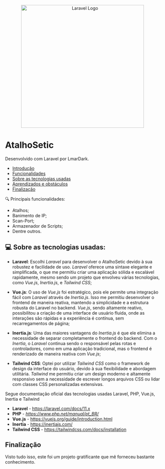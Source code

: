 <p align="center"><a href="https://laravel.com" target="_blank"><img src="https://raw.githubusercontent.com/laravel/art/master/logo-lockup/5%20SVG/2%20CMYK/1%20Full%20Color/laravel-logolockup-cmyk-red.svg" width="400" alt="Laravel Logo"></a></p>

# AtalhoSetic

Desenvolvido com Laravel por LmarDark.

- [Introdução](#)
- [Funcionalidades](#)
- [Sobre as tecnologias usadas](#)
- [Aprendizados e obstáculos](#)
- [Finalização](#)

🔍 Principais funcionalidades:

- Atalhos;
- Banimento de IP;
- Scan-Port;
- Armazenador de Scripts;
- Dentre outros.

## 💻 Sobre as tecnologias usadas:

- **Laravel**:
Escolhi _Laravel_ para desenvolver o AtalhoSetic devido à sua robustez e facilidade de uso. _Laravel_ oferece uma sintaxe elegante e simplificada, o que me permitiu criar uma aplicação sólida e escalável rapidamente, mesmo sendo um projeto que envolveu várias tecnologias, como _Vue.js_, _Inertia.js_, e _Tailwind CSS_;

- **Vue.js**:
O uso de _Vue.js_ foi estratégico, pois ele permite uma integração fácil com _Laravel_ através de _Inertia.js_. Isso me permitiu desenvolver o frontend de maneira reativa, mantendo a simplicidade e a estrutura robusta do Laravel no backend. _Vue.js_, sendo altamente reativo, possibilitou a criação de uma interface de usuário fluida, onde as interações são rápidas e a experiência é contínua, sem recarregamentos de página;

- **Inertia.js**:
Uma das maiores vantagens do _Inertia.js_ é que ele elimina a necessidade de separar completamente o frontend do backend. Com o _Inertia_, o _Laravel_ continua sendo o responsável pelas rotas e controladores, como em uma aplicação tradicional, mas o frontend é renderizado de maneira reativa com _Vue.js_;

- **Tailwind CSS**:
Optei por utilizar _Tailwind CSS_ como o framework de design da interface do usuário, devido à sua flexibilidade e abordagem utilitária. _Tailwind_ me permitiu criar um design moderno e altamente responsivo sem a necessidade de escrever longos arquivos CSS ou lidar com classes CSS personalizadas extensivas.

Segue documentação oficial das tecnologias usadas Laravel, PHP, Vue.js, Inertia e Tailwind

- **Laravel** - https://laravel.com/docs/11.x
- **PHP** - *https://www.php.net/manual/pt_BR/*
- **Vue.js** - https://vuejs.org/guide/introduction.html
- **Inertia** - https://inertiajs.com/
- **Tailwind CSS** - https://tailwindcss.com/docs/installation

## Finalização

Visto tudo isso, este foi um projeto gratificante que mê forneceu bastante conhecimento.

 
